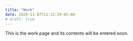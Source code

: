 ```yaml
---
title: "Work"
date: 2020-11-07T13:12:29-05:00
# draft: true
---
```


This is the work page and its contents will be entered soon.

